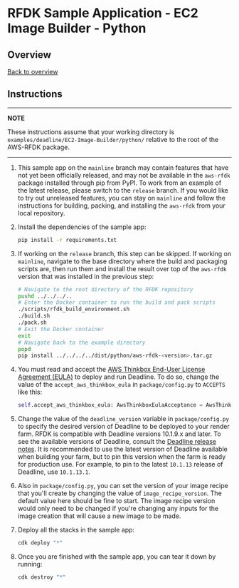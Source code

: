 # RFDK Sample Application - EC2 Image Builder - Python

## Overview
[Back to overview](../README.md)

## Instructions

---
**NOTE**

These instructions assume that your working directory is `examples/deadline/EC2-Image-Builder/python/` relative to the root of the AWS-RFDK package.

---

1.  This sample app on the `mainline` branch may contain features that have not yet been officially released, and may not be available in the `aws-rfdk` package installed through pip from PyPI. To work from an example of the latest release, please switch to the `release` branch. If you would like to try out unreleased features, you can stay on `mainline` and follow the instructions for building, packing, and installing the `aws-rfdk` from your local repository.

2.  Install the dependencies of the sample app:

    ```bash
    pip install -r requirements.txt
    ```

3.  If working on the `release` branch, this step can be skipped. If working on `mainline`, navigate to the base directory where the build and packaging scripts are, then run them and install the result over top of the `aws-rfdk` version that was installed in the previous step:
    ```bash
    # Navigate to the root directory of the RFDK repository
    pushd ../../../..
    # Enter the Docker container to run the build and pack scripts
    ./scripts/rfdk_build_environment.sh
    ./build.sh
    ./pack.sh
    # Exit the Docker container
    exit
    # Navigate back to the example directory
    popd
    pip install ../../../../dist/python/aws-rfdk-<version>.tar.gz
    ```

4.  You must read and accept the [AWS Thinkbox End-User License Agreement (EULA)](https://www.awsthinkbox.com/end-user-license-agreement) to deploy and run Deadline. To do so, change the value of the `accept_aws_thinkbox_eula` in `package/config.py` to `ACCEPTS` like this:

    ```py
    self.accept_aws_thinkbox_eula: AwsThinkboxEulaAcceptance = AwsThinkboxEulaAcceptance.USER_ACCEPTS_AWS_THINKBOX_EULA
    ```

5. Change the value of the `deadline_version` variable in `package/config.py` to specify the desired version of Deadline to be deployed to your render farm. RFDK is compatible with Deadline versions 10.1.9.x and later. To see the available versions of Deadline, consult the [Deadline release notes](https://docs.thinkboxsoftware.com/products/deadline/10.1/1_User%20Manual/manual/release-notes.html). It is recommended to use the latest version of Deadline available when building your farm, but to pin this version when the farm is ready for production use. For example, to pin to the latest `10.1.13` release of Deadline, use `10.1.13.1`.

6. Also in `package/config.py`, you can set the version of your image recipe that you'll create by changing the value of `image_recipe_version`. The default value here should be fine to start. The image recipe version would only need to be changed if you're changing any inputs for the image creation that will cause a new image to be made.

7. Deploy all the stacks in the sample app:

    ```bash
    cdk deploy "*"
    ```

8. Once you are finished with the sample app, you can tear it down by running:

    ```bash
    cdk destroy "*"
    ```
